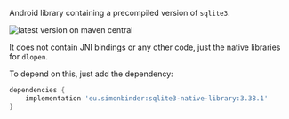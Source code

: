Android library containing a precompiled version of `sqlite3`.

![latest version on maven central](https://maven-badges.herokuapp.com/maven-central/eu.simonbinder/sqlite3-native-library/badge.svg)

It does not contain JNI bindings or any other code, just the native libraries for `dlopen`.

To depend on this, just add the dependency:

```groovy
dependencies {
    implementation 'eu.simonbinder:sqlite3-native-library:3.38.1'
}
```
